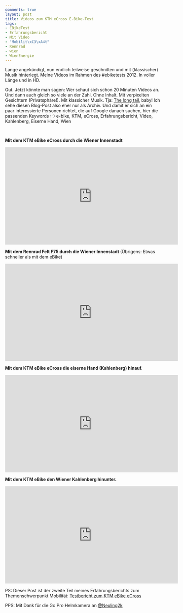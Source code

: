 ```yaml
---
comments: true
layout: post
title: Videos zum KTM eCross E-Bike-Test
tags:
- EBikeTest
- Erfahrungsbericht
- Mit Video
- "Mobilit\xC3\xA4t"
- Rennrad
- wien
- WienEnergie
---
```

Lange angekündigt, nun endlich teilweise geschnitten und mit (klassischer) Musik hinterlegt. Meine Videos im Rahmen des #ebiketests 2012. In voller Länge und in HD.

Gut. Jetzt könnte man sagen: Wer schaut sich schon 20 Minuten Videos an. Und dann auch gleich so viele an der Zahl. Ohne Inhalt. Mit verpixelten Gesichtern (Privatsphäre!). Mit klassicher Musik. Tja: <a href="http://www.wired.com/wired/archive/12.10/tail.html">The long tail</a>, baby! Ich sehe diesen Blog-Post also eher nur als Archiv. Und damit er sich an ein paar interessierte Personen richtet, die auf Google danach suchen, hier die passenden Keywords :-) e-bike, KTM, eCross, Erfahrungsbericht, Video, Kahlenberg, Eiserne Hand, Wien

&nbsp;

<strong>Mit dem KTM eBike eCross durch die Wiener Innenstadt</strong>

<iframe width="560" height="315" src="http://www.youtube.com/embed/7xIBWdhhnQE" frameborder="0"> </iframe>

<strong>Mit dem Rennrad Felt F75 durch die Wiener Innenstadt
</strong>(Übrigens: Etwas schneller als mit dem eBike)

<iframe width="560" height="315" src="http://www.youtube.com/embed/nABhxw61YVw" frameborder="0"> </iframe>

<strong>Mit dem KTM eBike eCross die eiserne Hand (Kahlenberg) hinauf.</strong>

<iframe width="560" height="315" src="http://www.youtube.com/embed/Lm0cx6QArMM" frameborder="0"> </iframe>

<strong>Mit dem KTM eBike den Wiener Kahlenberg hinunter.</strong>

<iframe width="560" height="315" src="http://www.youtube.com/embed/I-TyDHZOVy8" frameborder="0"> </iframe>

PS: Dieser Post ist der zweite Teil meines Erfahrungsberichts zum Themenschwerpunkt Mobilität: <a title="Testbericht zum KTM eBike eCross" href="http://johannes.nagl.name/2012/testbericht-zum-ktm-ebike-ecross/">Testbericht zum KTM eBike eCross</a>

PPS: Mit Dank für die Go Pro Helmkamera an <a href="http://twitter.com/neuling2k">@Neuling2k</a>
